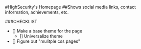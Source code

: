#HighSecurity's Homepage
##Shows social media links, contact information, achievements, etc.

###CHECKLIST

* [] Make a base theme for the page
    * [] Universalize theme
* [] Figure out "mulitple css pages"
